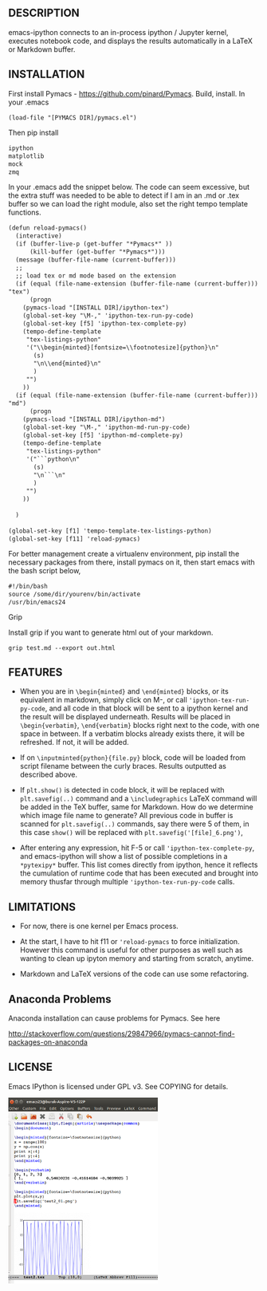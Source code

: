 ## DESCRIPTION

emacs-ipython connects to an in-process ipython / Jupyter kernel,
executes notebook code, and displays the results automatically in a
LaTeX or Markdown buffer.

## INSTALLATION 

First install Pymacs - https://github.com/pinard/Pymacs. Build,
install. In your .emacs

```
(load-file "[PYMACS DIR]/pymacs.el")
```

Then pip install

```
ipython
matplotlib
mock
zmq
```

In your .emacs add the snippet below. The code can seem excessive, but
the extra stuff was needed to be able to detect if I am in an .md or
.tex buffer so we can load the right module, also set the right tempo
template functions.

```
(defun reload-pymacs()
  (interactive)
  (if (buffer-live-p (get-buffer "*Pymacs*" ))
      (kill-buffer (get-buffer "*Pymacs*")))
  (message (buffer-file-name (current-buffer)))
  ;;
  ;; load tex or md mode based on the extension
  (if (equal (file-name-extension (buffer-file-name (current-buffer))) "tex")
      (progn 
	(pymacs-load "[INSTALL DIR]/ipython-tex")
	(global-set-key "\M-," 'ipython-tex-run-py-code)
	(global-set-key [f5] 'ipython-tex-complete-py)
	(tempo-define-template 
	 "tex-listings-python" 
	 '("\\begin{minted}[fontsize=\\footnotesize]{python}\n"
	   (s)
	   "\n\\end{minted}\n"
	   )
	 "")	
	))
  (if (equal (file-name-extension (buffer-file-name (current-buffer))) "md")
      (progn 
	(pymacs-load "[INSTALL DIR]/ipython-md")
	(global-set-key "\M-," 'ipython-md-run-py-code)
	(global-set-key [f5] 'ipython-md-complete-py)
	(tempo-define-template 
	 "tex-listings-python" 
	 '("```python\n"
	   (s)
	   "\n```\n"
	   )
	 "")	
	))

  )

(global-set-key [f1] 'tempo-template-tex-listings-python)
(global-set-key [f11] 'reload-pymacs)
```

For better management create a virtualenv environment, pip install the
necessary packages from there, install pymacs on it, then start emacs
with the bash script below,

```
#!/bin/bash
source /some/dir/yourenv/bin/activate
/usr/bin/emacs24
```

Grip

Install grip if you want to generate html out of your markdown.


```
grip test.md --export out.html
```

## FEATURES

* When you are in `\begin{minted}` and `\end{minted}` blocks, or its
equivalent in markdown, simply click on M-, or call
`'ipython-tex-run-py-code`, and all code in that block will be sent to
a ipython kernel and the result will be displayed underneath. Results
will be placed in `\begin{verbatim}`, `\end{verbatim}` blocks right
next to the code, with one space in between. If a verbatim blocks
already exists there, it will be refreshed. If not, it will be added.

* If on `\inputminted{python}{file.py}` block, code will be loaded
from script filename between the curly braces. Results outputted as
described above.

* If `plt.show()` is detected in code block, it will be replaced with
`plt.savefig(..)` command and a `\includegraphics` LaTeX command will
be added in the TeX buffer, same for Markdown. How do we determine
which image file name to generate? All previous code in buffer is
scanned for `plt.savefig(..)` commands, say there were 5 of them, in
this case `show()` will be replaced with
`plt.savefig('[file]_6.png')`,

* After entering any expression, hit F-5 or call
`'ipython-tex-complete-py`, and emacs-ipython will show a list of
possible completions in a `*pytexipy*` buffer. This list comes
directly from ipython, hence it reflects the cumulation of runtime
code that has been executed and brought into memory thusfar through
multiple `'ipython-tex-run-py-code` calls.

## LIMITATIONS

* For now, there is one kernel per Emacs process.

* At the start, I have to hit f11 or `'reload-pymacs` to force
  initialization. However this command is useful for other purposes as
  well such as wanting to clean up ipyton memory and starting from
  scratch, anytime.

*  Markdown and LaTeX versions of the code can use some refactoring. 

## Anaconda Problems

Anaconda installation can cause problems for Pymacs. See here

http://stackoverflow.com/questions/29847966/pymacs-cannot-find-packages-on-anaconda
  
## LICENSE

Emacs IPython is licensed under GPL v3. See COPYING for details.
  
![](emacs-ipython.png)

